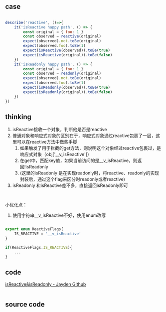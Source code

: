 
## case

```javascript

describe('reactive', ()=>{
	it('isReactive happy path', () => {
		const original = { foo: 1 }
		const observed = reactive(original)
		expect(observed).not.toBe(original)
		expect(observed.foo).toBe(1)
		expect(isReactive(observed)).toBe(true)
		expect(isReactive(original)).toBe(false)
	})
	it('isReadonly happy path', () => {
		const original = { foo: 1 }
		const observed = readonly(original)
		expect(observed).not.toBe(original)
		expect(observed.foo).toBe(1)
		expect(isReadonly(observed)).toBe(true)
		expect(isReadonly(original)).toBe(false)
	})
})

```

## thinking

1. isReactive接收一个对象，判断他是否是reactive
2. 普通对象和响应式对象的区别在于，响应式对象通过reactive包裹了一层，这里可以在reactive方法中做些手脚
	1. 如果触发了用于拦截的get方法，则说明这个对象经过reactive包裹过，是响应式对象（obj\['__v_isReactive']）
	2. 在get中，匹配key值，如果当前访问的是__v_isReactive，则返回!isReadonly
	3. (这里的isReadonly 是在实现readonly时，将reactive、readonly的实现封装后，通过这个flag来区分时readonly或者reactive)
3. isReadonly 和isReactive差不多，直接返回isReadonly即可

```javascript



```

小优化点：
1. 使用字符串__v_isReactive不好，使用enum改写

```javascript

export enum ReactiveFlags{
	IS_REACTIVE = '__v_isReactive'
}

if(ReactiveFlags.IS_REACTIVE){
	...
}


```

## code

[isReactive&isReadonly - Jayden Github](https://github.com/Jayden12138/tiny-vue/pull/26)

```javascript


```


## source code


```javascript




```